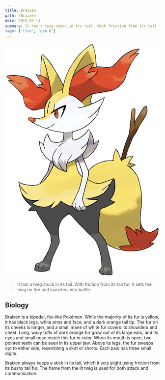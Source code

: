 ```yaml
---
title: Braixen
path: /Braixen
date: 2019-03-11
summary: It has a twig stuck in its tail. With friction from its tail fur, it sets the twig on fire and launches into battle.
tags: ['fire', 'gen 6']
---
```


![background](./images/braixen.jpg)

> It has a twig stuck in its tail. With friction from its tail fur, it sets the twig on fire and launches into battle.

## Biology

Braixen is a bipedal, fox-like Pokémon. While the majority of its fur is yellow, it has black legs, white arms and face, and a dark orange tail tip. The fur on its cheeks is longer, and a small mane of white fur covers its shoulders and chest. Long, wavy tufts of dark orange fur grow out of its large ears, and its eyes and small nose match this fur in color. When its mouth is open, two pointed teeth can be seen in its upper jaw. Above its legs, the fur sweeps out to either side, resembling a skirt or shorts. Each paw has three small digits.

Braixen always keeps a stick in its tail, which it sets alight using friction from its bushy tail fur. The flame from the lit twig is used for both attack and communication.